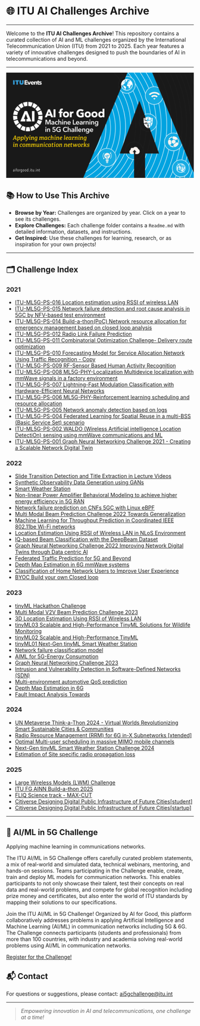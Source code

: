 # 🌐 ITU AI Challenges Archive

---

Welcome to the **ITU AI Challenges Archive**! This repository contains a curated collection of AI and ML challenges organized by the International Telecommunication Union (ITU) from 2021 to 2025. Each year features a variety of innovative challenges designed to push the boundaries of AI in telecommunications and beyond.

---
![fig](challenge.png)
## 📚 How to Use This Archive
- **Browse by Year:** Challenges are organized by year. Click on a year to see its challenges.
- **Explore Challenges:** Each challenge folder contains a `Readme.md` with detailed information, datasets, and instructions.
- **Get Inspired:** Use these challenges for learning, research, or as inspiration for your own projects!

---

## 🗂️ Challenge Index

### 2021
- [ITU-ML5G-PS-016 Location estimation using RSSI of wireless LAN](2021/ITU-ML5G-PS-016%20Location%20estimation%20using%20RSSI%20of%20wireless%20LAN/Readme.md)
- [ITU-ML5G-PS-015 Network failure detection and root cause analysis in 5GC by NFV-based test environment](2021/ITU-ML5G-PS-015%20Network%20failure%20detection%20and%20root%20cause%20analysis%20in%205GC%20by%20NFV-based%20test%20environment/Readme.md)
- [ITU-ML5G-PS-014 Build-a-thon(PoC) Network resource allocation for emergency management based on closed loop analysis](2021/ITU-ML5G-PS-014%20Build-a-thon(PoC)%20Network%20resource%20allocation%20for%20emergency%20management%20based%20on%20closed%20loop%20analysis/Readme.md)
- [ITU-ML5G-PS-012 Radio Link Failure Prediction](2021/ITU-ML5G-PS-012%20Radio%20Link%20Failure%20Prediction/Readme.md)
- [ITU-ML5G-PS-011 Combinatorial Optimization Challenge- Delivery route optimization](2021/ITU-ML5G-PS-011%20Combinatorial%20Optimization%20Challenge-%20Delivery%20route%20optimization/Readme.md)
- [ITU-ML5G-PS-010 Forecasting Model for Service Allocation Network Using Traffic Recognition - Copy](2021/ITU-ML5G-PS-010%20Forecasting%20Model%20for%20Service%20Allocation%20Network%20Using%20Traffic%20Recognition%20-%20Copy/Readme.md)
- [ITU-ML5G-PS-009 RF-Sensor Based Human Activity Recognition](2021/ITU-ML5G-PS-009%20RF-Sensor%20Based%20Human%20Activity%20Recognition/Readme.md)
- [ITU-ML5G-PS-008 ML5G-PHY-Localization Multidevice localization with mmWave signals in a factory environment](2021/ITU-ML5G-PS-008%20ML5G-PHY-Localization%20Multidevice%20localization%20with%20mmWave%20signals%20in%20a%20factory%20environment/Readme.md)
- [ITU-ML5G-PS-007 Lightning-Fast Modulation Classification with Hardware-Efficient Neural Networks](2021/ITU-ML5G-PS-007%20Lightning-Fast%20Modulation%20Classification%20with%20Hardware-Efficient%20Neural%20Networks/Readme.md)
- [ITU-ML5G-PS-006 ML5G-PHY-Reinforcement learning scheduling and resource allocation](2021/ITU-ML5G-PS-006%20ML5G-PHY-Reinforcement%20learning%20scheduling%20and%20resource%20allocation/Readme.md)
- [ITU-ML5G-PS-005 Network anomaly detection based on logs](2021/ITU-ML5G-PS-005%20Network%20anomaly%20detection%20based%20on%20logs/Readme.md)
- [ITU-ML5G-PS-004 Federated Learning for Spatial Reuse in a multi-BSS (Basic Service Set) scenario](2021/ITU-ML5G-PS-004%20Federated%20Learning%20for%20Spatial%20Reuse%20in%20a%20multi-BSS%20(Basic%20Service%20Set)%20scenario/Readme.md)
- [ITU-ML5G-PS-002 WALDO (Wireless Artificial intelligence Location DetectiOn) sensing using mmWave communications and ML](2021/ITU-ML5G-PS-002%20WALDO%20(Wireless%20Artificial%20intelligence%20Location%20DetectiOn)%20sensing%20using%20mmWave%20communications%20and%20ML/Readme.md)
- [ITU-ML5G-PS-001 Graph Neural Networking Challenge 2021 - Creating a Scalable Network Digital Twin](2021/ITU-ML5G-PS-001%20Graph%20Neural%20Networking%20Challenge%202021%20-%20Creating%20a%20Scalable%20Network%20Digital%20Twin/Readme.md)

### 2022
- [Slide Transition Detection and Title Extraction in Lecture Videos](2022/Slide%20Transition%20Detection%20and%20Title%20Extraction%20in%20Lecture%20Videos/Readme.md)
- [Synthetic Observability Data Generation using GANs](2022/Synthetic%20Observability%20Data%20Generation%20using%20GANs/Readme.md)
- [Smart Weather Station](2022/Smart%20Weather%20Station/Readme.md)
- [Non-linear Power Amplifier Behavioral Modeling to achieve higher energy efficiency in 5G RAN](2022/Non-linear%20Power%20Amplifier%20Behavioral%20Modeling%20to%20achieve%20higher%20energy%20efficiency%20in%205G%20RAN/Readme.md)
- [Network failure prediction on CNFs 5GC with Linux eBPF](2022/Network%20failure%20prediction%20on%20CNFs%205GC%20with%20Linux%20eBPF/Readme.md)
- [Multi Modal Beam Prediction Challenge 2022 Towards Generalization](2022/Multi%20Modal%20Beam%20Prediction%20Challenge%202022%20Towards%20Generalization/Readme.md)
- [Machine Learning for Throughput Prediction in Coordinated IEEE 802.11be Wi-Fi networks](2022/Machine%20Learning%20for%20Throughput%20Prediction%20in%20Coordinated%20IEEE%20802.11be%20Wi-Fi%20networks/Readme.md)
- [Location Estimation Using RSSI of Wireless LAN in NLoS Environment](2022/Location%20Estimation%20Using%20RSSI%20of%20Wireless%20LAN%20in%20NLoS%20Environment/Readme.md)
- [IQ-based Beam Classification with the DeepBeam Dataset](2022/IQ-based%20Beam%20Classification%20with%20the%20DeepBeam%20Dataset/Readme.md)
- [Graph Neural Networking Challenge 2022 Improving Network Digital Twins through Data centric AI](2022/Graph%20Neural%20Networking%20Challenge%202022%20Improving%20Network%20Digital%20Twins%20through%20Data%20centric%20AI/Readme.md)
- [Federated Traffic Prediction for 5G and Beyond](2022/Federated%20Traffic%20Prediction%20for%205G%20and%20Beyond/Readme.md)
- [Depth Map Estimation in 6G mmWave systems](2022/Depth%20Map%20Estimation%20in%206G%20mmWave%20systems/Readme.md)
- [Classification of Home Network Users to Improve User Experience](2022/Classification%20of%20Home%20Network%20Users%20to%20Improve%20User%20Experience/Readme.md)
- [BYOC Build your own Closed loop](2022/BYOC%20Build%20your%20own%20Closed%20loop/Readme.md)

### 2023
- [tinyML Hackathon Challenge](2023/tinyML%20Hackathon%20Challenge/Readme.md)
- [Multi Modal V2V Beam Prediction Challenge 2023](2023/Multi%20Modal%20V2V%20Beam%20Prediction%20Challenge%202023/Readme.md)
- [3D Location Estimation Using RSSI of Wireless LAN](2023/3D%20Location%20Estimation%20Using%20RSSI%20of%20Wireless%20LAN/Readme.md)
- [tinyML03 Scalable and High-Performance TinyML Solutions for Wildlife Monitoring](2023/tinyML03%20Scalable%20and%20High-Performance%20TinyML%20Solutions%20for%20Wildlife%20Monitoring/Readme.md)
- [tinyML02 Scalable and High-Performance TinyML](2023/tinyML02%20Scalable%20and%20High-Performance%20TinyML/Readme.md)
- [tinyML01 Next-Gen tinyML Smart Weather Station](2023/tinyML01%20Next-Gen%20tinyML%20Smart%20Weather%20Station/Readme.md)
- [Network failure classification model](2023/Network%20failure%20classification%20model/Readme.md)
- [AIML for 5G-Energy Consumption](2023/AIML%20for%205G-Energy%20Consumption/Readme.md)
- [Graph Neural Networking Challenge 2023](2023/Graph%20Neural%20Networking%20Challenge%202023/Readme.md)
- [Intrusion and Vulnerability Detection in Software-Defined Networks (SDN)](2023/Intrusion%20and%20Vulnerability%20Detection%20in%20Software-Defined%20Networks%20(SDN)/Readme.md)
- [Multi-environment automotive QoS prediction](2023/Multi-environment%20automotive%20QoS%20prediction/Readme.md)
- [Depth Map Estimation in 6G](2023/Depth%20Map%20Estimation%20in%206G/Readme.md)
- [Fault Impact Analysis Towards](2023/Fault%20Impact%20Analysis%20Towards/Readme.md)

### 2024
- [UN Metaverse Think-a-Thon 2024 - Virtual Worlds Revolutionizing Smart Sustainable Cities & Communities](2024/UN%20Metaverse%20Think-a-Thon%202024%20-%20Virtual%20Worlds%20Revolutionizing%20Smart%20Sustainable%20Cities%20&%20Communities/Readme.md)
- [Radio Resource Management (RRM) for 6G in-X Subnetworks [xtended]](2024/Radio%20Resource%20Management%20(RRM)%20for%206G%20in-X%20Subnetworks%20[xtended]/Readme.md)
- [Optimal Multi-user scheduling in massive MIMO mobile channels](2024/Optimal%20Multi-user%20scheduling%20in%20massive%20MIMO%20mobile%20channels/Readme.md)
- [Next-Gen tinyML Smart Weather Station Challenge 2024](2024/Next-Gen%20tinyML%20Smart%20Weather%20Station%20Challenge%202024/Readme.md)
- [Estimation of Site specific radio propagation loss](2024/Estimation%20of%20Site%20specific%20radio%20propagation%20loss/Readme.md)

### 2025
- [Large Wireless Models (LWM) Challenge](2025/Large%20Wireless%20Models%20(LWM)%20Challenge/Readme.md)
- [ITU FG AINN Build-a-thon 2025](2025/ITU%20FG%20AINN%20Build-a-thon%202025/Readme.md)
- [FLIQ Science track - MAX-CUT](2025/FLIQ%20Science%20track%20-%20MAX-CUT/Readme.md)
- [Citiverse Designing Digital Public Infrastructure of Future Cities[student]](2025/Citiverse%20Designing%20Digital%20Public%20Infrastructure%20of%20Future%20Cities[student]/Readme.md)
- [Citiverse Designing Digital Public Infrastructure of Future Cities[startup]](2025/Citiverse%20Designing%20Digital%20Public%20Infrastructure%20of%20Future%20Cities[startup]/Readme.md)

---


## 🤖 AI/ML in 5G Challenge
Applying machine learning in communications networks.



The ITU AI/ML in 5G Challenge offers carefully curated problem statements, a mix of real-world and simulated data, technical webinars, mentoring, and hands-on sessions. Teams participating in the Challenge enable, create, train and deploy ML models for communication networks. This enables participants to not only showcase their talent, test their concepts on real data and real-world problems, and compete for global recognition including prize money and certificates, but also enter the world of ITU standards by mapping their solutions to our specifications.

Join the ITU AI/ML in 5G Challenge! Organized by AI for Good, this platform collaboratively addresses problems in applying Artificial Intelligence and Machine Learning (AI/ML) in communication networks including 5G & 6G. The Challenge connects participants (students and professionals) from more than 100 countries, with industry and academia solving real-world problems using AI/ML in communication networks.

[Register for the Challenge!](https://challenge.aiforgood.itu.int/)

## 📬 Contact
For questions or suggestions, please contact: ai5gchallenge@itu.int

---

> _Empowering innovation in AI and telecommunications, one challenge at a time!_ 

